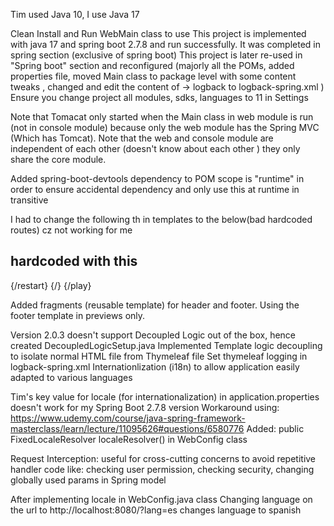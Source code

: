 Tim used Java 10, I use Java 17

Clean Install and Run WebMain class to use
This project is implemented with java 17 and spring boot 2.7.8 and run successfully.
It was completed in spring section (exclusive of spring boot)
This project is later re-used in "Spring boot" section and reconfigured (majorly all the POMs, added properties file, moved Main class to package level with some content tweaks
, changed and edit the content of -> logback to logback-spring.xml )
Ensure you change project all modules, sdks, languages to 11 in Settings 

Note that Tomacat only started when the Main class in web module is run (not in console module)
because only the web module has the Spring MVC (Which has Tomcat).
Note that the web and console module are independent of each other (doesn't know about each other
) they only share the core module.

Added spring-boot-devtools dependency to POM
scope is "runtime" in order to ensure accidental dependency and only use this at runtime in transitive

I had to change the following th in templates to the below(bad hardcoded routes) cz not working for me 
<a th:href="@{__${RESTART}__}"> 
<a th:href="@{__${HOME}__}"> 
<a th:href="@{__${PLAY}__}">

hardcoded with this
---------------------
{/restart}
{/}
{/play}

Added fragments (reusable template) for header and footer. Using the footer template in previews only.

Version 2.0.3 doesn't support Decoupled Logic out of the box, hence created DecoupledLogicSetup.java
Implemented Template logic decoupling to isolate normal HTML file from Thymeleaf file
Set thymeleaf logging in logback-spring.xml
Internationlization (i18n) to allow application easily adapted to various languages

Tim's key value for locale (for internationalization) in application.properties doesn't work for my Spring Boot 2.7.8 version
Workaround using:
https://www.udemy.com/course/java-spring-framework-masterclass/learn/lecture/11095626#questions/6580776
Added: public FixedLocaleResolver localeResolver() in WebConfig class

Request Interception: useful for cross-cutting concerns to avoid repetitive handler code like: checking user permission, checking security, 
changing globally used params in Spring model

After implementing locale in WebConfig.java class
Changing language on the url to http://localhost:8080/?lang=es changes language to spanish
